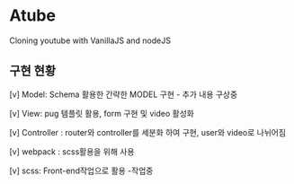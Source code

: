 # Atube

Cloning youtube with VanillaJS and nodeJS

## 구현 현황

[v] Model: Schema 활용한 간략한 MODEL 구현 - 추가 내용 구상중

[v] View: pug 템플릿 활용, form 구현 및 video 활성화

[v] Controller : router와 controller를 세분화 하여 구현, user와 video로 나뉘어짐

[v] webpack : scss활용을 위해 사용

[v] scss: Front-end작업으로 활용 -작업중
